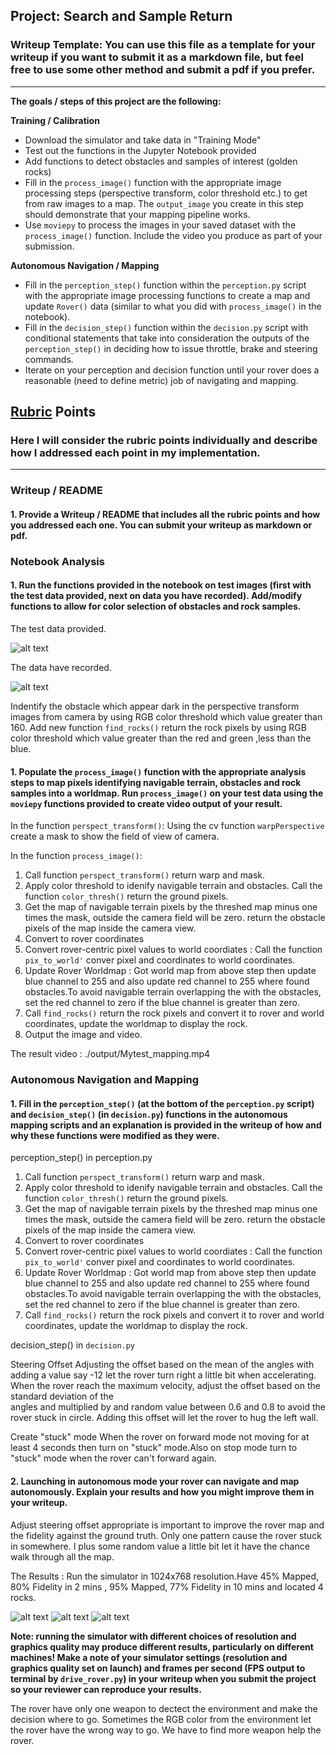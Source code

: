 ## Project: Search and Sample Return
### Writeup Template: You can use this file as a template for your writeup if you want to submit it as a markdown file, but feel free to use some other method and submit a pdf if you prefer.

---


**The goals / steps of this project are the following:**  

**Training / Calibration**  

* Download the simulator and take data in "Training Mode"
* Test out the functions in the Jupyter Notebook provided
* Add functions to detect obstacles and samples of interest (golden rocks)
* Fill in the `process_image()` function with the appropriate image processing steps (perspective transform, color threshold etc.) to get from raw images to a map.  The `output_image` you create in this step should demonstrate that your mapping pipeline works.
* Use `moviepy` to process the images in your saved dataset with the `process_image()` function.  Include the video you produce as part of your submission.

**Autonomous Navigation / Mapping**

* Fill in the `perception_step()` function within the `perception.py` script with the appropriate image processing functions to create a map and update `Rover()` data (similar to what you did with `process_image()` in the notebook). 
* Fill in the `decision_step()` function within the `decision.py` script with conditional statements that take into consideration the outputs of the `perception_step()` in deciding how to issue throttle, brake and steering commands. 
* Iterate on your perception and decision function until your rover does a reasonable (need to define metric) job of navigating and mapping.  

[//]: # (Image References)

[image1]: ./output/test_mapping.jpg
[image11]: ./output/Mytest_mapping.jpg
[image2]: ./output/Results1.png
[image3]: ./output/Results2.png
[image4]: ./output/Results3.png

## [Rubric](https://review.udacity.com/#!/rubrics/916/view) Points
### Here I will consider the rubric points individually and describe how I addressed each point in my implementation.  

---
### Writeup / README

#### 1. Provide a Writeup / README that includes all the rubric points and how you addressed each one.  You can submit your writeup as markdown or pdf.  

### Notebook Analysis
#### 1. Run the functions provided in the notebook on test images (first with the test data provided, next on data you have recorded). Add/modify functions to allow for color selection of obstacles and rock samples.

The test data provided.

![alt text][image1]

The data have recorded.

![alt text][image11]

Indentify the obstacle which appear dark in the perspective transform  images from camera by using RGB color threshold which
value greater than 160.
Add new function `find_rocks()` return the rock pixels by using RGB color threshold which value greater than the red and green
,less than the blue. 

#### 1. Populate the `process_image()` function with the appropriate analysis steps to map pixels identifying navigable terrain, obstacles and rock samples into a worldmap.  Run `process_image()` on your test data using the `moviepy` functions provided to create video output of your result. 

In the function `perspect_transform()`: Using the cv function `warpPerspective` create a mask to show the field of view of
camera. 

In the function `process_image()`: 
1. Call function `perspect_transform()` return warp and mask.
2. Apply color threshold to idenify navigable terrain and obstacles. Call the function `color_thresh()` return the ground pixels.
3. Get the map of navigable terrain pixels by the threshed map minus one times the mask, outside the camera field  will be zero.
   return the obstacle pixels of the map inside the camera view.
4. Convert to rover coordinates
5. Convert rover-centric pixel values to world coordiates : Call the function `pix_to_world'` conver pixel and coordinates to 
   world coordinates.
6. Update Rover Worldmap : Got world map from above step then update blue channel to 255 and also update red channel to 255 
   where found obstacles.To avoid navigable terrain overlapping the with the obstacles, set the red channel to zero if the blue
   channel is greater than zero.
7. Call `find_rocks()` return the rock pixels and convert it to rover and world coordinates, update the worldmap to display 
   the rock.
8. Output the image and video.   

The result video :  ./output/Mytest_mapping.mp4

### Autonomous Navigation and Mapping

#### 1. Fill in the `perception_step()` (at the bottom of the `perception.py` script) and `decision_step()` (in `decision.py`) functions in the autonomous mapping scripts and an explanation is provided in the writeup of how and why these functions were modified as they were.

perception_step() in perception.py
1. Call function `perspect_transform()` return warp and mask.
2. Apply color threshold to idenify navigable terrain and obstacles. Call the function `color_thresh()` return the ground pixels.
3. Get the map of navigable terrain pixels by the threshed map minus one times the mask, outside the camera field  will be zero.
   return the obstacle pixels of the map inside the camera view.
4. Convert to rover coordinates
5. Convert rover-centric pixel values to world coordiates : Call the function `pix_to_world'` conver pixel and coordinates to 
   world coordinates.
6. Update Rover Worldmap : Got world map from above step then update blue channel to 255 and also update red channel to 255 
   where found obstacles.To avoid navigable terrain overlapping the with the obstacles, set the red channel to zero if the blue
   channel is greater than zero.
7. Call `find_rocks()` return the rock pixels and convert it to rover and world coordinates, update the worldmap to display 
   the rock.

decision_step() in `decision.py`

Steering Offset 
        Adjusting the offset based on the mean of the angles with adding a value say -12 let the rover turn right a little bit
        when accelerating. When the rover reach the maximum velocity, adjust the offset based on the standard deviation of the  
        angles and multiplied by and random value between 0.6 and 0.8 to avoid the rover stuck in circle. Adding this offset will 
        let the rover to  hug the left wall. 
        
Create "stuck" mode
        When the rover on forward mode not moving  for at least 4 seconds then turn on "stuck" mode.Also on stop mode turn to
        "stuck" mode when the rover can't forward again.
       
       

#### 2. Launching in autonomous mode your rover can navigate and map autonomously.  Explain your results and how you might improve them in your writeup.  

Adjust steering offset appropriate is important to improve the rover map and the fidelity against the ground truth. Only one
pattern cause the rover stuck in somewhere. I plus some random value a little bit let it have the chance walk through all the
map.

The Results : 
Run the simulator in 1024x768 resolution.Have 45% Mapped, 80% Fidelity in 2 mins ,
95%  Mapped, 77% Fidelity in 10 mins and located 4 rocks.  

![alt text][image2]
![alt text][image3]
![alt text][image4]

**Note: running the simulator with different choices of resolution and graphics quality may produce different results, particularly on different machines!  Make a note of your simulator settings (resolution and graphics quality set on launch) and frames per second (FPS output to terminal by `drive_rover.py`) in your writeup when you submit the project so your reviewer can reproduce your results.**

The rover have only one weapon to dectect the environment and make the decision where to go. Sometimes the RGB color from the
environment let the rover have the wrong way to go. We have to find more weapon help the rover.
